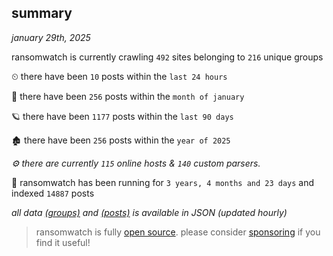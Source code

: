 
## summary
_january 29th, 2025_

ransomwatch is currently crawling `492` sites belonging to `216` unique groups

⏲ there have been `10` posts within the `last 24 hours`

🦈 there have been `256` posts within the `month of january`

🪐 there have been `1177` posts within the `last 90 days`

🏚 there have been `256` posts within the `year of 2025`

_⚙️ there are currently `115` online hosts & `140` custom parsers._

🦕 ransomwatch has been running for `3 years, 4 months and 23 days` and indexed `14887` posts

_all data  [(groups)](http://ransomwhat.telemetry.ltd/groups) and [(posts)](http://ransomwhat.telemetry.ltd/posts) is available in JSON (updated hourly)_

> ransomwatch is fully [open source](https://github.com/joshhighet/ransomwatch#ransomwatch--). please consider [sponsoring](https://github.com/sponsors/joshhighet) if you find it useful!
